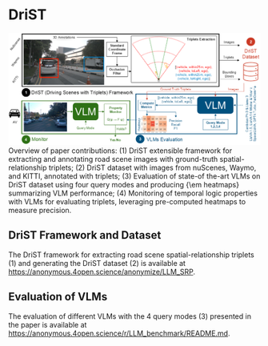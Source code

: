 # DriST
![Overview Diagram](images/overview_final_cropped.png "Overview Diagram")
Overview of paper contributions: (1) DriST extensible framework for extracting and annotating road scene images with ground-truth spatial-relationship triplets; (2) DriST dataset with images from nuScenes, Waymo, and KITTI, annotated with triplets;  (3) Evaluation of state-of the-art VLMs on DriST dataset using  four query modes and producing {\em heatmaps} summarizing VLM performance; (4) Monitoring of temporal logic properties with VLMs for evaluating triplets, leveraging pre-computed heatmaps to measure precision.


## DriST Framework and Dataset
The DriST framework for extracting road scene spatial-relationship triplets (1) and generating the DriST dataset (2) is available at https://anonymous.4open.science/anonymize/LLM_SRP.

## Evaluation of VLMs
The evaluation of different VLMs with the 4 query modes (3) presented in the paper is available at https://anonymous.4open.science/r/LLM_benchmark/README.md.